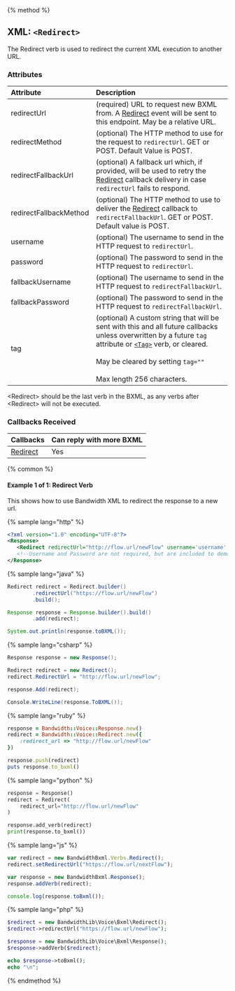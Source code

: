 {% method %}
## XML: `<Redirect>`
The Redirect verb is used to redirect the current XML execution to another URL.

### Attributes

| Attribute              | Description |
|:-----------------------|:------------|
| redirectUrl            | (required) URL to request new BXML from. A [Redirect](../callbacks/redirect.md) event will be sent to this endpoint. May be a relative URL. |
| redirectMethod         | (optional) The HTTP method to use for the request to `redirectUrl`. GET or POST. Default Value is POST. |
| redirectFallbackUrl    | (optional) A fallback url which, if provided, will be used to retry the [Redirect](../callbacks/redirect.md) callback delivery in case `redirectUrl` fails to respond. |
| redirectFallbackMethod | (optional) The HTTP method to use to deliver the [Redirect](../callbacks/redirect.md) callback to `redirectFallbackUrl`. GET or POST. Default value is POST. |
| username               | (optional) The username to send in the HTTP request to `redirectUrl`. |
| password               | (optional) The password to send in the HTTP request to `redirectUrl`. |
| fallbackUsername       | (optional) The username to send in the HTTP request to `redirectFallbackUrl`. |
| fallbackPassword       | (optional) The password to send in the HTTP request to `redirectFallbackUrl`. |
| tag                    | (optional) A custom string that will be sent with this and all future callbacks unless overwritten by a future `tag` attribute or [`<Tag>`](tag.md) verb, or cleared.<br><br>May be cleared by setting `tag=""`<br><br>Max length 256 characters. |

<aside class="alert general small">
<p>
&lt;Redirect&gt should be the last verb in the BXML, as any verbs after &lt;Redirect&gt; will not be executed.
<p>
</aside>

### Callbacks Received

| Callbacks                            | Can reply with more BXML |
|:-------------------------------------|:-------------------------|
| [Redirect](../callbacks/redirect.md) | Yes                      |


{% common %}
#### Example 1 of 1: Redirect Verb
This shows how to use Bandwidth XML to redirect the response to a new url.

{% sample lang="http" %}


```XML
<?xml version="1.0" encoding="UTF-8"?>
<Response>
   <Redirect redirectUrl="http://flow.url/newFlow" username='username' password='password'/>
   <!--Username and Password are not required, but are included to demonstrate adding multiple attributes to the redirect tag-->
</Response>
```

{% sample lang="java" %}

```java
Redirect redirect = Redirect.builder()
        .redirectUrl("https://flow.url/newFlow")
        .build();

Response response = Response.builder().build()
        .add(redirect);

System.out.println(response.toBXML());
```

{% sample lang="csharp" %}

```csharp
Response response = new Response();

Redirect redirect = new Redirect();
redirect.RedirectUrl = "http://flow.url/newFlow";

response.Add(redirect);

Console.WriteLine(response.ToBXML());
```


{% sample lang="ruby" %}

```ruby
response = Bandwidth::Voice::Response.new()
redirect = Bandwidth::Voice::Redirect.new({
    :redirect_url => "http://flow.url/newFlow"
})

response.push(redirect)
puts response.to_bxml()
```

{% sample lang="python" %}

```python
response = Response()
redirect = Redirect(
    redirect_url="http://flow.url/newFlow"
)

response.add_verb(redirect)
print(response.to_bxml())
```

{% sample lang="js" %}

```js
var redirect = new BandwidthBxml.Verbs.Redirect();
redirect.setRedirectUrl("https://flow.url/nextFlow");

var response = new BandwidthBxml.Response();
response.addVerb(redirect);

console.log(response.toBxml());
```

{% sample lang="php" %}

```php
$redirect = new BandwidthLib\Voice\Bxml\Redirect();
$redirect->redirectUrl("https://flow.url/newFlow");

$response = new BandwidthLib\Voice\Bxml\Response();
$response->addVerb($redirect);

echo $response->toBxml();
echo "\n";
```

{% endmethod %}
